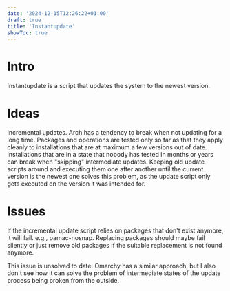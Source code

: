 ```yaml
---
date: '2024-12-15T12:26:22+01:00'
draft: true
title: 'Instantupdate'
showToc: true
---
```


# Intro

Instantupdate is a script that updates the system to the newest version.

# Ideas

Incremental updates. Arch has a tendency to break when not updating for a long
time. Packages and operations are tested only so far as that they apply cleanly
to installations that are at maximum a few versions out of date. Installations
that are in a state that nobody has tested in months or years can break when
"skipping" intermediate updates. Keeping old update scripts around and executing
them one after another until the current version is the newest one solves this
problem, as the update script only gets executed on the version it was intended
for. 

# Issues

If the incremental update script relies on packages that don't exist anymore, it
will fail. e.g., pamac-nosnap. Replacing packages should maybe fail silently or
just remove old packages if the suitable replacement is not found anymore.

This issue is unsolved to date. Omarchy has a similar approach, but I also don't
see how it can solve the problem of intermediate states of the update process
being broken from the outside. 


